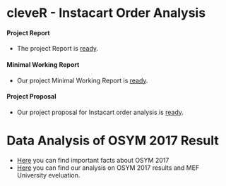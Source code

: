 # cleveR - Instacart Order Analysis 
#### Project Report
+ The project Report is [ready](minimal_working_report.html).

#### Minimal Working Report
+ Our project Minimal Working Report is [ready](minimal_working_report.html).

#### Project Proposal
+ Our project proposal for Instacart order analysis is [ready](Proposal.html).

# Data Analysis of OSYM 2017 Result


+ [Here](OSYM_DATA.html) you can find important facts about OSYM 2017
+ [Here](osym2017.html) you can find our analysis on OSYM 2017 results and MEF University eveluation.
